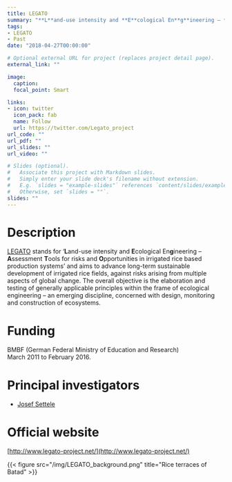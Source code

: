 ```yaml
---
title: LEGATO
summary: "**L**and-use intensity and **E**cological En**g**ineering – **A**ssessment **T**ools for risks and **O**pportunities in irrigated rice based production systems"
tags:
- LEGATO
- Past
date: "2018-04-27T00:00:00"

# Optional external URL for project (replaces project detail page).
external_link: ""

image:
  caption: 
  focal_point: Smart

links:
- icon: twitter
  icon_pack: fab
  name: Follow
  url: https://twitter.com/Legato_project
url_code: ""
url_pdf: ""
url_slides: ""
url_video: ""

# Slides (optional).
#   Associate this project with Markdown slides.
#   Simply enter your slide deck's filename without extension.
#   E.g. `slides = "example-slides"` references `content/slides/example-slides.md`.
#   Otherwise, set `slides = ""`.
slides: ""
---
```


# Description
[LEGATO](http://www.legato-project.net/) stands for ‘**L**and-use intensity and **E**cological En**g**ineering – **A**ssessment **T**ools for risks and **O**pportunities in irrigated rice based production systems’ and aims to advance long-term sustainable development of irrigated rice fields, against risks arising from multiple aspects of global change. The overall objective is the elaboration and testing of generally applicable principles within the frame of ecological engineering – an emerging discipline, concerned with design, monitoring and construction of ecosystems. 

# Funding
BMBF (German Federal Ministry of Education and Research)  
March 2011 to February 2016.

# Principal investigators
- [Josef Settele](https://www.ufz.de/index.php?en=38572)

# Official website
[http://www.legato-project.net/](http://www.legato-project.net/)

{{< figure src="/img/LEGATO_background.png" title="Rice terraces of Batad" >}}
